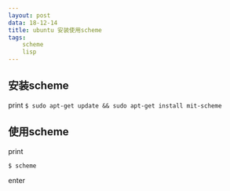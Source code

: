 ```yaml
---
layout: post
data: 18-12-14
title: ubuntu 安装使用scheme
tags:
    scheme
    lisp
---
```


## 安装scheme
print
`$ sudo apt-get update && sudo apt-get install mit-scheme`

## 使用scheme
print

`$ scheme`

enter
